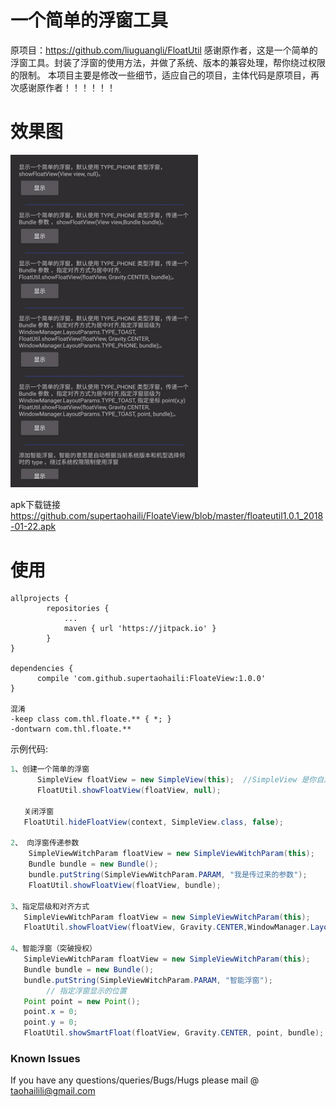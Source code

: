 # 一个简单的浮窗工具

原项目：https://github.com/liuguangli/FloatUtil
感谢原作者，这是一个简单的浮窗工具。封装了浮窗的使用方法，并做了系统、版本的兼容处理，帮你绕过权限的限制。
本项目主要是修改一些细节，适应自己的项目，主体代码是原项目，再次感谢原作者！！！！！！

# 效果图

 <img src="https://github.com/supertaohaili/FloateView/blob/master/float_param.gif" width="300">

apk下载链接
<a href="https://github.com/supertaohaili/FloateView/blob/master//floateutil1.0.1_2018-01-22.apk">https://github.com/supertaohaili/FloateView/blob/master/floateutil1.0.1_2018-01-22.apk</a>


# 使用
```
allprojects {
		repositories {
			...
			maven { url 'https://jitpack.io' }
		}
}

dependencies {
      compile 'com.github.supertaohaili:FloateView:1.0.0'
}

混淆
-keep class com.thl.floate.** { *; }
-dontwarn com.thl.floate.**
```


示例代码:
``` java
1、创建一个简单的浮窗
      SimpleView floatView = new SimpleView(this);  //SimpleView 是你自定义的 View
      FloatUtil.showFloatView(floatView, null);

   关闭浮窗
   FloatUtil.hideFloatView(context, SimpleView.class, false);

2、 向浮窗传递参数
    SimpleViewWitchParam floatView = new SimpleViewWitchParam(this);
    Bundle bundle = new Bundle();
    bundle.putString(SimpleViewWitchParam.PARAM, "我是传过来的参数");
    FloatUtil.showFloatView(floatView, bundle);

3、指定层级和对齐方式
   SimpleViewWitchParam floatView = new SimpleViewWitchParam(this);
   FloatUtil.showFloatView(floatView, Gravity.CENTER,WindowManager.LayoutParams.TYPE_TOAST , null);

4、智能浮窗（突破授权）
   SimpleViewWitchParam floatView = new SimpleViewWitchParam(this);
   Bundle bundle = new Bundle();
   bundle.putString(SimpleViewWitchParam.PARAM, "智能浮窗");
        // 指定浮窗显示的位置
   Point point = new Point();
   point.x = 0;
   point.y = 0;
   FloatUtil.showSmartFloat(floatView, Gravity.CENTER, point, bundle);


```


### Known Issues
If you have any questions/queries/Bugs/Hugs please mail @
taohailili@gmail.com